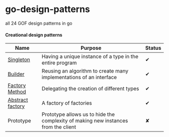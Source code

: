 # go-design-patterns
all 24 GOF design patterns in go

#### Creational design patterns
| Name                                                                                                                  | Purpose                                                                            | Status |
|-----------------------------------------------------------------------------------------------------------------------|------------------------------------------------------------------------------------|--------|
| [Singleton](https://github.com/ishankhare07/go-design-patterns/tree/master/internal/pkg/creational/singleton)         | Having a unique instance of a type in the entire program                           | ✔      |
| [Builder](https://github.com/ishankhare07/go-design-patterns/tree/master/internal/pkg/creational/builder)             | Reusing an algorithm to create many implementations of an interface                | ✔      |
| [Factory Method](https://github.com/ishankhare07/go-design-patterns/tree/master/internal/pkg/creational/factory)      | Delegating the creation of different types                                         | ✔      |
| [Abstract factory](https://github.com/ishankhare07/go-design-patterns/tree/master/internal/pkg/creational/absfactory) | A factory of factories                                                             | ✔      |
| Prototype                                                                                                             | Prototype allows us to hide the complexity of making new instances from the client | ✘      |
